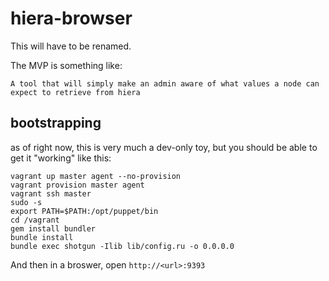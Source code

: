 # hiera-browser

This will have to be renamed.

The MVP is something like:

```
A tool that will simply make an admin aware of what values a node can expect to retrieve from hiera
```

## bootstrapping

as of right now, this is very much a dev-only toy, but you should be able to get it "working" like this:

```
vagrant up master agent --no-provision
vagrant provision master agent
vagrant ssh master
sudo -s
export PATH=$PATH:/opt/puppet/bin
cd /vagrant
gem install bundler
bundle install
bundle exec shotgun -Ilib lib/config.ru -o 0.0.0.0
```

And then in a broswer, open `http://<url>:9393`
